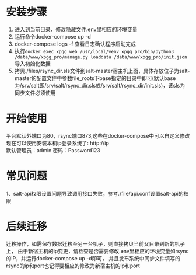 # 安装步骤
1. 进入到当前目录，修改隐藏文件.env里相应的环境变量
2. 运行命令docker-compose up -d 
3. docker-compose logs -f 查看日志确认程序启动完成
4. 执行`docker exec xpgg_web /usr/local/venv_xpgg_pro/bin/python3 /data/www/xpgg_pro/manage.py loaddata /data/www/xpgg_pro/init.json` 导入初始化数据
5. 拷贝./files/rsync_dir.sls文件到salt-master宿主机上面，具体存放位子为salt-master的配置文件中参数file_roots下base指定的目录中即可(默认base为/srv/salt即/srv/salt/rsync_dir.sls或/srv/salt/rsync_dir/init.sls)，该sls为同步文件必须使用

# 开始使用
平台默认外端口为80，rsync端口873,这些在docker-compose中可以自定义修改  
现在可以使用安装本机ip登录系统了: http://ip  
默认管理员：admin 密码：Password123  

# 常见问题
1、salt-api权限设置问题导致调用接口失败，参考./file/api.conf设置salt-api的权限

# 后续迁移
迁移操作，如需保存数据迁移至另一台机子，则直接拷贝当前父目录到新的机子上，
由于新宿主机的ip变更，请检查是否需要修改.env里相应的环境变量如rsync的IP，并运行docker-compose up -d即可，
并且发布系统中同步文件填写的rsync的ip和port也记得要相应的修改为新宿主机的ip和port

